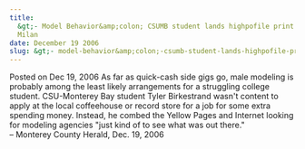 ```yaml
---
title:
  &gt;- Model Behavior&amp;colon; CSUMB student lands highpofile print ad for Mercury
  Milan
date: December 19 2006
slug: &gt;- model-behavior&amp;colon;-csumb-student-lands-highpofile-print-ad-for-mercury-milan
---
```


 
<span class="date">Posted on Dec 19, 2006 </span>
As far as quick-cash side gigs go, male modeling is probably among
the least likely arrangements for a struggling college student.
CSU-Monterey Bay student Tyler Birkestrand wasn&apos;t content to apply
at the local coffeehouse or record store for a job for some extra
spending money. Instead, he combed the Yellow Pages and Internet
looking for modeling agencies &quot;just kind of to see what was out
there.&quot;<br>
&#x2013; Monterey County Herald, Dec. 19, 2006<br/></br>
 
